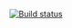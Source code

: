 [![Build status](https://ci.appveyor.com/api/projects/status/n3fjhqq194gop80p/branch/master?svg=true)](https://ci.appveyor.com/project/Kotemako/bdd/branch/master)